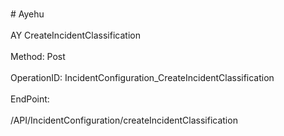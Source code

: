 <br>#     Ayehu</br>
<br>AY CreateIncidentClassification</br>
<br>Method: Post</br>
<br>OperationID: IncidentConfiguration_CreateIncidentClassification</br>
<br>EndPoint:</br>
<br>/API/IncidentConfiguration/createIncidentClassification</br>
